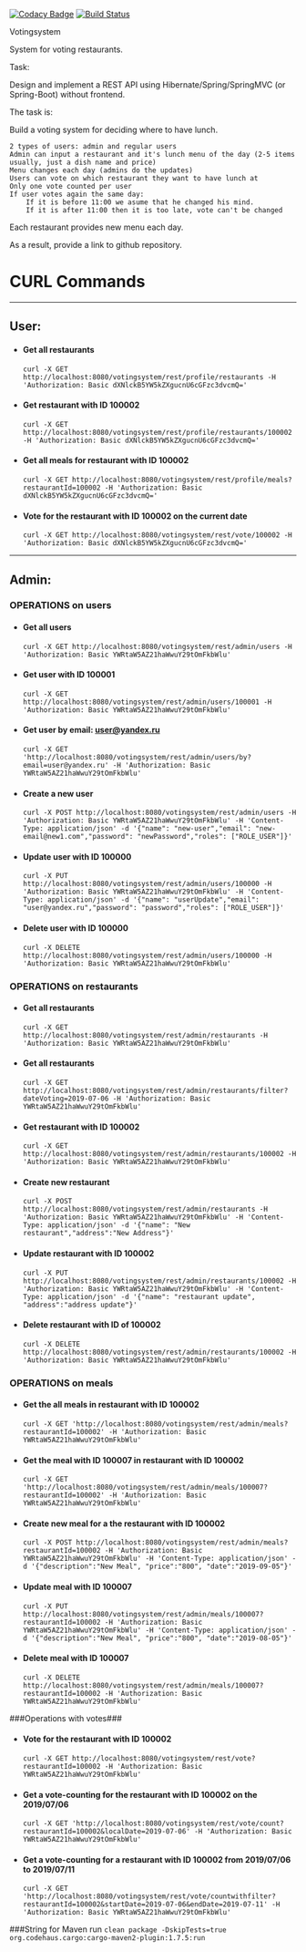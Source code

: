 [![Codacy Badge](https://api.codacy.com/project/badge/Grade/d01ecd9edb7e49a7b16cd0dff20d7e74)](https://www.codacy.com/app/OlegDemura/votingsystem?utm_source=github.com&amp;utm_medium=referral&amp;utm_content=OlegDemura/votingsystem&amp;utm_campaign=Badge_Grade)
[![Build Status](https://travis-ci.org/OlegDemura/votingsystem.svg?branch=master)](https://travis-ci.org/OlegDemura/votingsystem)

Votingsystem

System for voting restaurants.

Task:

Design and implement a REST API using Hibernate/Spring/SpringMVC (or Spring-Boot) without frontend.

The task is:

Build a voting system for deciding where to have lunch.

    2 types of users: admin and regular users
    Admin can input a restaurant and it's lunch menu of the day (2-5 items usually, just a dish name and price)
    Menu changes each day (admins do the updates)
    Users can vote on which restaurant they want to have lunch at
    Only one vote counted per user
    If user votes again the same day:
        If it is before 11:00 we asume that he changed his mind.
        If it is after 11:00 then it is too late, vote can't be changed

Each restaurant provides new menu each day.

As a result, provide a link to github repository.

# CURL Commands

---
## User:

- #### Get all restaurants
    `curl -X GET http://localhost:8080/votingsystem/rest/profile/restaurants -H 'Authorization: Basic dXNlckB5YW5kZXgucnU6cGFzc3dvcmQ='`

- #### Get restaurant with ID 100002
    `curl -X GET http://localhost:8080/votingsystem/rest/profile/restaurants/100002 -H 'Authorization: Basic dXNlckB5YW5kZXgucnU6cGFzc3dvcmQ='`
    
- #### Get all meals for restaurant with ID 100002
    `curl -X GET http://localhost:8080/votingsystem/rest/profile/meals?restaurantId=100002 -H 'Authorization: Basic dXNlckB5YW5kZXgucnU6cGFzc3dvcmQ='`

- #### Vote for the restaurant with ID 100002 on the current date
    `curl -X GET http://localhost:8080/votingsystem/rest/vote/100002 -H 'Authorization: Basic dXNlckB5YW5kZXgucnU6cGFzc3dvcmQ='`

---
## Admin:

###  OPERATIONS on users

- #### Get all users
    `curl -X GET http://localhost:8080/votingsystem/rest/admin/users -H 'Authorization: Basic YWRtaW5AZ21haWwuY29tOmFkbWlu'`
    
- #### Get user with ID 100001
    `curl -X GET http://localhost:8080/votingsystem/rest/admin/users/100001 -H 'Authorization: Basic YWRtaW5AZ21haWwuY29tOmFkbWlu'`    
    
- #### Get user by email: user@yandex.ru
    `curl -X GET 'http://localhost:8080/votingsystem/rest/admin/users/by?email=user@yandex.ru' -H 'Authorization: Basic YWRtaW5AZ21haWwuY29tOmFkbWlu'` 
    
- #### Create a new user
    `curl -X POST http://localhost:8080/votingsystem/rest/admin/users -H 'Authorization: Basic YWRtaW5AZ21haWwuY29tOmFkbWlu' -H 'Content-Type: application/json' -d '{"name": "new-user","email": "new-email@new1.com","password": "newPassword","roles": ["ROLE_USER"]}'`   
    
- #### Update user with ID 100000
    `curl -X PUT http://localhost:8080/votingsystem/rest/admin/users/100000 -H 'Authorization: Basic YWRtaW5AZ21haWwuY29tOmFkbWlu' -H 'Content-Type: application/json' -d '{"name": "userUpdate","email": "user@yandex.ru","password": "password","roles": ["ROLE_USER"]}'`    
    
- #### Delete user with ID 100000
    `curl -X DELETE http://localhost:8080/votingsystem/rest/admin/users/100000 -H 'Authorization: Basic YWRtaW5AZ21haWwuY29tOmFkbWlu'` 
    
    
### OPERATIONS on restaurants    
 
- #### Get all restaurants
    `curl -X GET http://localhost:8080/votingsystem/rest/admin/restaurants -H 'Authorization: Basic YWRtaW5AZ21haWwuY29tOmFkbWlu'`
    
- #### Get all restaurants
    `curl -X GET http://localhost:8080/votingsystem/rest/admin/restaurants/filter?dateVoting=2019-07-06 -H 'Authorization: Basic YWRtaW5AZ21haWwuY29tOmFkbWlu'`
    
- #### Get restaurant with ID 100002
    `curl -X GET http://localhost:8080/votingsystem/rest/admin/restaurants/100002 -H 'Authorization: Basic YWRtaW5AZ21haWwuY29tOmFkbWlu'`

- #### Create new restaurant
    `curl -X POST http://localhost:8080/votingsystem/rest/admin/restaurants -H 'Authorization: Basic YWRtaW5AZ21haWwuY29tOmFkbWlu' -H 'Content-Type: application/json' -d '{"name": "New restaurant","address":"New Address"}'`

- #### Update restaurant with ID 100002
    `curl -X PUT http://localhost:8080/votingsystem/rest/admin/restaurants/100002 -H 'Authorization: Basic YWRtaW5AZ21haWwuY29tOmFkbWlu' -H 'Content-Type: application/json' -d '{"name": "restaurant update", "address":"address update"}'`

- #### Delete restaurant with ID of 100002
    `curl -X DELETE http://localhost:8080/votingsystem/rest/admin/restaurants/100002 -H 'Authorization: Basic YWRtaW5AZ21haWwuY29tOmFkbWlu'`

### OPERATIONS on meals

- #### Get the all meals in restaurant with ID 100002
    `curl -X GET 'http://localhost:8080/votingsystem/rest/admin/meals?restaurantId=100002' -H 'Authorization: Basic YWRtaW5AZ21haWwuY29tOmFkbWlu'`

- #### Get the meal with ID 100007 in restaurant with ID 100002
    `curl -X GET 'http://localhost:8080/votingsystem/rest/admin/meals/100007?restaurantId=100002' -H 'Authorization: Basic YWRtaW5AZ21haWwuY29tOmFkbWlu'`  

- #### Create new meal for a the restaurant with ID 100002
    `curl -X POST http://localhost:8080/votingsystem/rest/admin/meals?restaurantId=100002 -H 'Authorization: Basic YWRtaW5AZ21haWwuY29tOmFkbWlu' -H 'Content-Type: application/json' -d '{"description":"New Meal", "price":"800", "date":"2019-09-05"}'`

- #### Update meal with ID 100007
    `curl -X PUT http://localhost:8080/votingsystem/rest/admin/meals/100007?restaurantId=100002 -H 'Authorization: Basic YWRtaW5AZ21haWwuY29tOmFkbWlu' -H 'Content-Type: application/json' -d '{"description":"New Meal", "price":"800", "date":"2019-08-05"}'`

- #### Delete meal with ID 100007
    `curl -X DELETE http://localhost:8080/votingsystem/rest/admin/meals/100007?restaurantId=100002 -H 'Authorization: Basic YWRtaW5AZ21haWwuY29tOmFkbWlu'`


###Operations with votes###

- #### Vote for the restaurant with ID 100002
    `curl -X GET http://localhost:8080/votingsystem/rest/vote?restaurantId=100002 -H 'Authorization: Basic YWRtaW5AZ21haWwuY29tOmFkbWlu'`

- #### Get a vote-counting for the restaurant with ID 100002 on the 2019/07/06
    `curl -X GET 'http://localhost:8080/votingsystem/rest/vote/count?restaurantId=100002&localDate=2019-07-06' -H 'Authorization: Basic YWRtaW5AZ21haWwuY29tOmFkbWlu'`

- #### Get a vote-counting for a restaurant with ID 100002 from 2019/07/06 to 2019/07/11
    `curl -X GET 'http://localhost:8080/votingsystem/rest/vote/countwithfilter?restaurantId=100002&startDate=2019-07-06&endDate=2019-07-11' -H 'Authorization: Basic YWRtaW5AZ21haWwuY29tOmFkbWlu'`


###String for Maven run
    `clean package -DskipTests=true org.codehaus.cargo:cargo-maven2-plugin:1.7.5:run`